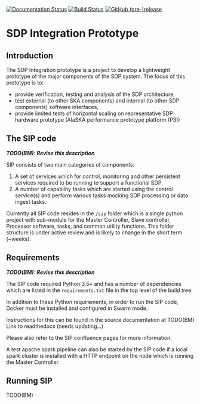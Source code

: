 [![Documentation Status](https://readthedocs.org/projects/integration-prototype/badge/?version=latest)](http://integration-prototype.readthedocs.io/en/latest/?badge=latest)
[![Build Status](http://128.232.224.174/buildStatus/icon?job=sip/master)](http://128.232.224.174/job/sip/job/master/)
[![GitHub (pre-)release](https://img.shields.io/github/release/SKA-ScienceDataProcessor/integration-prototype/all.svg)](https://github.com/SKA-ScienceDataProcessor/integration-prototype/releases)

# SDP Integration Prototype

## Introduction

The SDP Integration prototype is a project to develop a lightweight prototype 
of the major components of the SDP system. The focus of this prototype is to:

- provide verification, testing and analysis of the SDP architecture,
- test external (to other SKA components) and internal (to other SDP 
  components) software interfaces,
- provide limited tests of horizontal scaling on representative SDP hardware 
  prototype (AlaSKA performance prototype platform (P3))

## The SIP code

***TODO(BM): Revise this description***

SIP consists of two main categories of components:

1. A set of services which for control, monitoring and other persistent
   services required to be running to support a functional SDP.
2. A number of capability tasks which are started using the control
   service(s) and perform various tasks mocking SDP processing or data ingest 
   tasks.

Currently all SIP code resides in the `/sip` folder which is a single python
project with sub-module for the Master Controller, Slave controller,
Processor software, tasks, and common utility functions. This folder structure
is under active review and is likely to change in the short term (~weeks).


## Requirements

***TODO(BM): Revise this description***

The SIP code required Python 3.5+ and has a number of dependencies which are
listed in the `requirements.txt` file in the top level of the build tree.

In addition to these Python requirements, in order to run the SIP code,
Docker must be installed and configured in Swarm mode.

Instructions for this can be found in the source documentation at
TODO(BM) Link to readthedocs (needs updating...)

Please also refer to the SIP confluence pages for more information.

A test apache spark pipeline can also be started by the SIP code if a local
spark cluster is installed with a HTTP endpoint on the node which is running 
the Master Controller.

## Running SIP

TODO(BM)




